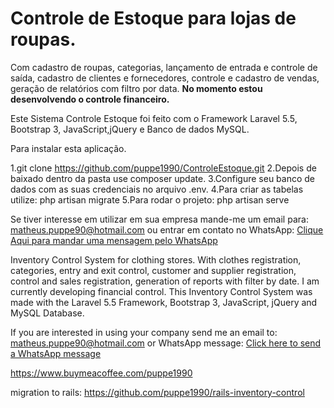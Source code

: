 
# Controle de Estoque para lojas de roupas. 

Com cadastro de roupas, categorias, lançamento de entrada e controle de saída, cadastro de clientes e fornecedores, controle e cadastro de vendas, geração de relatórios com filtro por data. <b>No momento estou desenvolvendo o controle financeiro.</b>

Este Sistema Controle Estoque foi feito com o Framework Laravel 5.5, Bootstrap 3, JavaScript,jQuery e Banco de dados MySQL.

Para instalar esta aplicação.

1.git clone https://github.com/puppe1990/ControleEstoque.git
2.Depois de baixado dentro da pasta use composer update.
3.Configure seu banco de dados com as suas credenciais no arquivo .env. 
4.Para criar as tabelas utilize: php artisan migrate
5.Para rodar o projeto: php artisan serve

Se tiver interesse em utilizar em sua empresa mande-me um email para: matheus.puppe90@hotmail.com ou entrar em contato no WhatsApp: <a href="https://api.whatsapp.com/send?phone=5511995597242&text=Olá%20Matheus,%20Fiquei%20interessado%20em%20seu%20Sistema%20de%20Controle%20de%20Estoque." target="_blank">Clique Aqui para mandar uma mensagem pelo WhatsApp</a>

Inventory Control System for clothing stores. With clothes registration, categories, entry and exit control, customer and supplier registration, control and sales registration, generation of reports with filter by date. I am currently developing financial control. This Inventory Control System was made with the Laravel 5.5 Framework, Bootstrap 3, JavaScript, jQuery and MySQL Database. 

If you are interested in using your company send me an email to: matheus.puppe90@hotmail.com or WhatsApp message: <a href="https://api.whatsapp.com/send?phone=5511995597242&text=Hello%20Matheus,%20i'm%20interested%20in%20your%20InventoryControlSystem." target="_blank">Click here to send a WhatsApp message</a>

https://www.buymeacoffee.com/puppe1990

migration to rails:
https://github.com/puppe1990/rails-inventory-control

